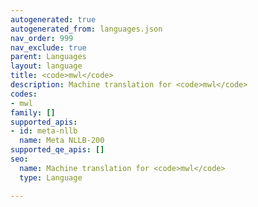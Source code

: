 ```yaml
---
autogenerated: true
autogenerated_from: languages.json
nav_order: 999
nav_exclude: true
parent: Languages
layout: language
title: <code>mwl</code>
description: Machine translation for <code>mwl</code>
codes:
- mwl
family: []
supported_apis:
- id: meta-nllb
  name: Meta NLLB-200
supported_qe_apis: []
seo:
  name: Machine translation for <code>mwl</code>
  type: Language

---
```


